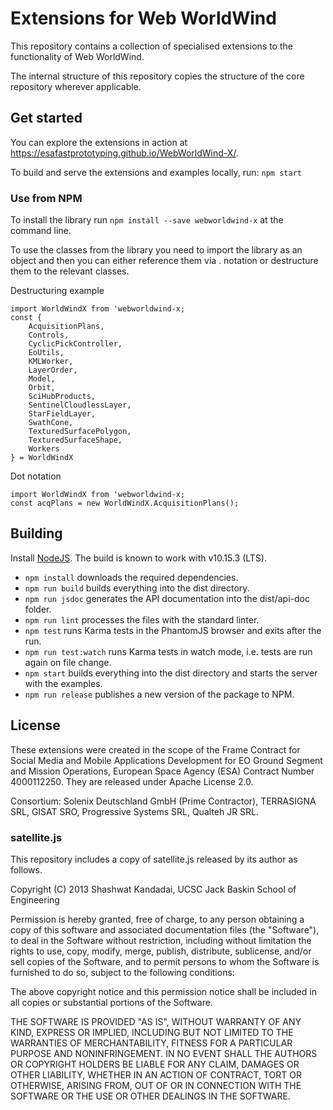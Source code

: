 # Extensions for Web WorldWind

This repository contains a collection of specialised extensions to the functionality of Web WorldWind.

The internal structure of this repository copies the structure of the core repository wherever applicable.

## Get started

You can explore the extensions in action at https://esafastprototyping.github.io/WebWorldWind-X/.

To build and serve the extensions and examples locally, run: `npm start`

### Use from NPM

To install the library run `npm install --save webworldwind-x` at the command line.

To use the classes from the library you need to import the library as an object and then you can either reference them
via . notation or destructure them to the relevant classes.

Destructuring example

```
import WorldWindX from 'webworldwind-x;
const {
    AcquisitionPlans,
    Controls,
    CyclicPickController,
    EoUtils,
    KMLWorker,
    LayerOrder,
    Model,
    Orbit,
    SciHubProducts,
    SentinelCloudlessLayer,
    StarFieldLayer,
    SwathCone,
    TexturedSurfacePolygon,
    TexturedSurfaceShape,
    Workers
} = WorldWindX
```

Dot notation

```
import WorldWindX from 'webworldwind-x;
const acqPlans = new WorldWindX.AcquisitionPlans();
```

## Building

Install [NodeJS](https://nodejs.org/en/). The build is known to work with v10.15.3 (LTS).

- `npm install` downloads the required dependencies.
- `npm run build` builds everything into the dist directory.
- `npm run jsdoc` generates the API documentation into the dist/api-doc folder.
- `npm run lint` processes the files with the standard linter.
- `npm test` runs Karma tests in the PhantomJS browser and exits after the run.
- `npm run test:watch` runs Karma tests in watch mode, i.e. tests are run again on file change.
- `npm start` builds everything into the dist directory and starts the server with the examples.
- `npm run release` publishes a new version of the package to NPM.

## License

These extensions were created in the scope of the Frame Contract for Social Media and Mobile Applications Development for EO Ground Segment and Mission Operations, European Space Agency (ESA) Contract Number 4000112250.
They are released under Apache License 2.0.

Consortium: Solenix Deutschland GmbH (Prime Contractor), TERRASIGNA SRL, GISAT SRO, Progressive Systems SRL, Qualteh JR SRL.

### satellite.js

This repository includes a copy of satellite.js released by its author as follows.

Copyright (C) 2013 Shashwat Kandadai, UCSC Jack Baskin School of Engineering

Permission is hereby granted, free of charge, to any person obtaining a copy of this software and associated documentation files (the "Software"), to deal in the Software without restriction, including without limitation the rights to use, copy, modify, merge, publish, distribute, sublicense, and/or sell copies of the Software, and to permit persons to whom the Software is furnished to do so, subject to the following conditions:

The above copyright notice and this permission notice shall be included in all copies or substantial portions of the Software.

THE SOFTWARE IS PROVIDED "AS IS", WITHOUT WARRANTY OF ANY KIND, EXPRESS OR IMPLIED, INCLUDING BUT NOT LIMITED TO THE WARRANTIES OF MERCHANTABILITY, FITNESS FOR A PARTICULAR PURPOSE AND NONINFRINGEMENT. IN NO EVENT SHALL THE AUTHORS OR COPYRIGHT HOLDERS BE LIABLE FOR ANY CLAIM, DAMAGES OR OTHER LIABILITY, WHETHER IN AN ACTION OF CONTRACT, TORT OR OTHERWISE, ARISING FROM, OUT OF OR IN CONNECTION WITH THE SOFTWARE OR THE USE OR OTHER DEALINGS IN THE SOFTWARE.
